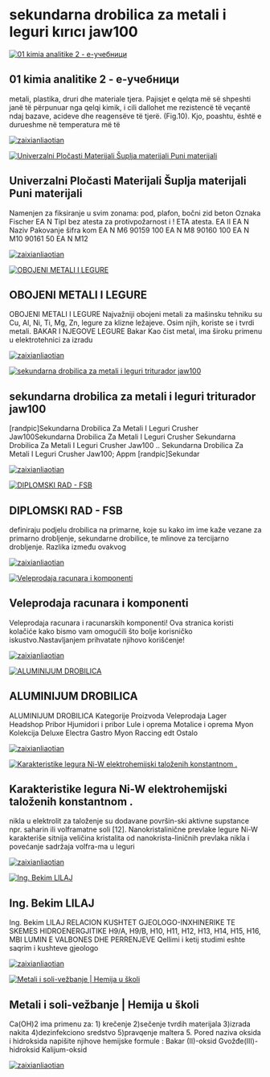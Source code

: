 # sekundarna drobilica za metali i leguri kırıcı jaw100
<a href="https://mnn.zoosnet.net/LR/Chatpre.aspx?id=MNN94995150&p=https://topgrinding.com/" target="_blank">![01 kimia analitike 2 - е-учебници](https://github.com/technlg/images/blob/main/44.jpg)</a>
## 01 kimia analitike 2 - е-учебници
metali, plastika, druri dhe materiale tjera. Pajisjet e qelqta më së shpeshti janë të përpunuar nga qelqi kimik, i cili dallohet me rezistencë të veçantë ndaj bazave, acideve dhe reagensëve të tjerë. (Fig.10). Kjo, poashtu, është e durueshme në temperatura më të
<a href="https://mnn.zoosnet.net/LR/Chatpre.aspx?id=MNN94995150&p=https://topgrinding.com/" target="_blank"><img src="https://github.com/technlg/images/raw/main/chat11.jpg" alt="zaixianliaotian"/></a><a href="//whatsapp.shibangsoft.com/WhatsApp.php" ><img src="https://github.com/technlg/images/raw/main/chat11.png" alt=""></a>
<a href="https://mnn.zoosnet.net/LR/Chatpre.aspx?id=MNN94995150&p=https://topgrinding.com/" target="_blank">![Univerzalni Pločasti Materijali Šuplja materijali Puni materijali](https://github.com/technlg/images/blob/main/47.jpg)</a>
## Univerzalni Pločasti Materijali Šuplja materijali Puni materijali
Namenjen za fiksiranje u svim zonama: pod, plafon, bočni zid beton Oznaka Fischer EA N Tipl bez atesta za protivpožarnost i ! ETA atesta. EA II EA N Naziv Pakovanje šifra kom EA N M6 90159 100 EA N M8 90160 100 EA N M10 90161 50 EA N M12
<a href="https://mnn.zoosnet.net/LR/Chatpre.aspx?id=MNN94995150&p=https://topgrinding.com/" target="_blank"><img src="https://github.com/technlg/images/raw/main/chat11.jpg" alt="zaixianliaotian"/></a><a href="//whatsapp.shibangsoft.com/WhatsApp.php" ><img src="https://github.com/technlg/images/raw/main/chat11.png" alt=""></a>
<a href="https://mnn.zoosnet.net/LR/Chatpre.aspx?id=MNN94995150&p=https://topgrinding.com/" target="_blank">![OBOJENI METALI I LEGURE](https://github.com/technlg/images/blob/main/57.jpg)</a>
## OBOJENI METALI I LEGURE
OBOJENI METALI I LEGURE Najvažniji obojeni metali za mašinsku tehniku su Cu, Al, Ni, Ti, Mg, Zn, legure za klizne ležajeve. Osim njih, koriste se i tvrdi metali. BAKAR I NJEGOVE LEGURE Bakar Kao čist metal, ima široku primenu u elektrotehnici za izradu
<a href="https://mnn.zoosnet.net/LR/Chatpre.aspx?id=MNN94995150&p=https://topgrinding.com/" target="_blank"><img src="https://github.com/technlg/images/raw/main/chat11.jpg" alt="zaixianliaotian"/></a><a href="//whatsapp.shibangsoft.com/WhatsApp.php" ><img src="https://github.com/technlg/images/raw/main/chat11.png" alt=""></a>
<a href="https://mnn.zoosnet.net/LR/Chatpre.aspx?id=MNN94995150&p=https://topgrinding.com/" target="_blank">![sekundarna drobilica za metali i leguri triturador jaw100](https://github.com/technlg/images/blob/main/30.jpg)</a>
## sekundarna drobilica za metali i leguri triturador jaw100
[randpic]Sekundarna Drobilica Za Metali I Leguri Crusher Jaw100Sekundarna Drobilica Za Metali I Leguri Crusher Sekundarna Drobilica Za Metali I Leguri Crusher Jaw100 .. Sekundarna Drobilica Za Metali I Leguri Crusher Jaw100; Appm [randpic]Sekundar
<a href="https://mnn.zoosnet.net/LR/Chatpre.aspx?id=MNN94995150&p=https://topgrinding.com/" target="_blank"><img src="https://github.com/technlg/images/raw/main/chat11.jpg" alt="zaixianliaotian"/></a><a href="//whatsapp.shibangsoft.com/WhatsApp.php" ><img src="https://github.com/technlg/images/raw/main/chat11.png" alt=""></a>
<a href="https://mnn.zoosnet.net/LR/Chatpre.aspx?id=MNN94995150&p=https://topgrinding.com/" target="_blank">![DIPLOMSKI RAD - FSB](https://github.com/technlg/images/blob/main/32.jpg)</a>
## DIPLOMSKI RAD - FSB
definiraju podjelu drobilica na primarne, koje su kako im ime kaže vezane za primarno drobljenje, sekundarne drobilice, te mlinove za tercijarno drobljenje. Razlika između ovakvog
<a href="https://mnn.zoosnet.net/LR/Chatpre.aspx?id=MNN94995150&p=https://topgrinding.com/" target="_blank"><img src="https://github.com/technlg/images/raw/main/chat11.jpg" alt="zaixianliaotian"/></a><a href="//whatsapp.shibangsoft.com/WhatsApp.php" ><img src="https://github.com/technlg/images/raw/main/chat11.png" alt=""></a>
<a href="https://mnn.zoosnet.net/LR/Chatpre.aspx?id=MNN94995150&p=https://topgrinding.com/" target="_blank">![Veleprodaja racunara i komponenti](https://github.com/technlg/images/blob/main/26.jpg)</a>
## Veleprodaja racunara i komponenti
Veleprodaja racunara i racunarskih komponenti! Ova stranica koristi kolačiće kako bismo vam omogućili što bolje korisničko iskustvo.Nastavljanjem prihvatate njihovo korišćenje!
<a href="https://mnn.zoosnet.net/LR/Chatpre.aspx?id=MNN94995150&p=https://topgrinding.com/" target="_blank"><img src="https://github.com/technlg/images/raw/main/chat11.jpg" alt="zaixianliaotian"/></a><a href="//whatsapp.shibangsoft.com/WhatsApp.php" ><img src="https://github.com/technlg/images/raw/main/chat11.png" alt=""></a>
<a href="https://mnn.zoosnet.net/LR/Chatpre.aspx?id=MNN94995150&p=https://topgrinding.com/" target="_blank">![ALUMINIJUM DROBILICA](https://github.com/technlg/images/blob/main/46.jpg)</a>
## ALUMINIJUM DROBILICA
ALUMINIJUM DROBILICA Kategorije Proizvoda Veleprodaja Lager Headshop Pribor Hjumidori i pribor Lule i oprema Motalice i oprema Myon Kolekcija Deluxe Electra Gastro Myon Raccing edt Ostalo 
<a href="https://mnn.zoosnet.net/LR/Chatpre.aspx?id=MNN94995150&p=https://topgrinding.com/" target="_blank"><img src="https://github.com/technlg/images/raw/main/chat11.jpg" alt="zaixianliaotian"/></a><a href="//whatsapp.shibangsoft.com/WhatsApp.php" ><img src="https://github.com/technlg/images/raw/main/chat11.png" alt=""></a>
<a href="https://mnn.zoosnet.net/LR/Chatpre.aspx?id=MNN94995150&p=https://topgrinding.com/" target="_blank">![Karakteristike legura Ni-W elektrohemijski taloženih konstantnom .](https://github.com/technlg/images/blob/main/66.jpg)</a>
## Karakteristike legura Ni-W elektrohemijski taloženih konstantnom .
nikla u elektrolit za taloženje su dodavane površin-ski aktivne supstance npr. saharin ili volframatne soli [12]. Nanokristalinične prevlake legure Ni-W karakteriše sitnija veličina kristalita od nanokrista-liničnih prevlaka nikla i povećanje sadržaja volfra-ma u leguri
<a href="https://mnn.zoosnet.net/LR/Chatpre.aspx?id=MNN94995150&p=https://topgrinding.com/" target="_blank"><img src="https://github.com/technlg/images/raw/main/chat11.jpg" alt="zaixianliaotian"/></a><a href="//whatsapp.shibangsoft.com/WhatsApp.php" ><img src="https://github.com/technlg/images/raw/main/chat11.png" alt=""></a>
<a href="https://mnn.zoosnet.net/LR/Chatpre.aspx?id=MNN94995150&p=https://topgrinding.com/" target="_blank">![Ing. Bekim LILAJ](https://github.com/technlg/images/blob/main/1.jpg)</a>
## Ing. Bekim LILAJ
Ing. Bekim LILAJ RELACION KUSHTET GJEOLOGO-INXHINERIKE TE SKEMES HIDROENERGJITIKE H9/A, H9/B, H10, H11, H12, H13, H14, H15, H16, MBI LUMIN E VALBONES DHE PERRENJEVE Qellimi i ketij studimi eshte saqrim i kushteve gjeologo
<a href="https://mnn.zoosnet.net/LR/Chatpre.aspx?id=MNN94995150&p=https://topgrinding.com/" target="_blank"><img src="https://github.com/technlg/images/raw/main/chat11.jpg" alt="zaixianliaotian"/></a><a href="//whatsapp.shibangsoft.com/WhatsApp.php" ><img src="https://github.com/technlg/images/raw/main/chat11.png" alt=""></a>
<a href="https://mnn.zoosnet.net/LR/Chatpre.aspx?id=MNN94995150&p=https://topgrinding.com/" target="_blank">![Metali i soli-vežbanje | Hemija u školi](https://github.com/technlg/images/blob/main/27.jpg)</a>
## Metali i soli-vežbanje | Hemija u školi
Ca(OH)2 ima primenu za: 1) krečenje 2)sečenje tvrdih materijala 3)izrada nakita 4)dezinfekciono sredstvo 5)pravqenje maltera 5. Pored naziva oksida i hidroksida napišite njihove hemijske formule : Bakar (II)-oksid Gvožđe(III)-hidroksid Kalijum-oksid
<a href="https://mnn.zoosnet.net/LR/Chatpre.aspx?id=MNN94995150&p=https://topgrinding.com/" target="_blank"><img src="https://github.com/technlg/images/raw/main/chat11.jpg" alt="zaixianliaotian"/></a><a href="//whatsapp.shibangsoft.com/WhatsApp.php" ><img src="https://github.com/technlg/images/raw/main/chat11.png" alt=""></a>

